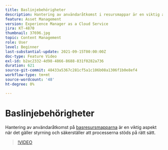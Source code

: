 ```yaml
---
title: Baslinjebehörigheter
description: Hantering av användaråtkomst i resursmappar är en viktig aspekt när det gäller styrning och säkerställer att processerna stöds på rätt sätt.
feature: Asset Management
version: Experience Manager as a Cloud Service
jira: KT-4870
thumbnail: 37696.jpg
topic: Content Management
role: User
level: Beginner
last-substantial-update: 2021-09-15T00:00:00Z
doc-type: Feature Video
exl-id: b2ac2332-4d98-4866-8688-831f0282a736
duration: 621
source-git-commit: 48433a5367c281cf5a1c106b08a1306f1b0e8ef4
workflow-type: tm+mt
source-wordcount: '48'
ht-degree: 0%

---
```


# Baslinjebehörigheter

Hantering av användaråtkomst på [basresursmapparna](./baseline-folders.md) är en viktig aspekt när det gäller styrning och säkerställer att processerna stöds på rätt sätt.

>[!VIDEO](https://video.tv.adobe.com/v/37696?quality=12&learn=on)
